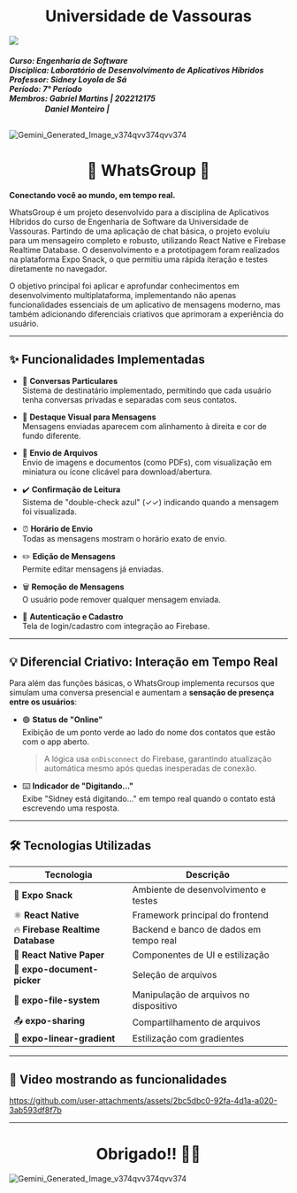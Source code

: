 <h1 align="center"> Universidade de Vassouras</h1>
<img src="https://universidadedevassouras.edu.br/wp-content/uploads/2021/12/logo_horizontal_univasso.svg">

<h5>Curso: Engenharia de Software<br>
Disciplica: Laboratório de Desenvolvimento de Aplicativos Híbridos<br>
Professor: Sidney Loyola de Sá<br>
Período: 7° Período<br>
Membros: Gabriel Martins | 202212175 <br>
ㅤㅤㅤㅤㅤDaniel Monteiro | </h5>

##
![Gemini_Generated_Image_v374qvv374qvv374](https://github.com/user-attachments/assets/80c43638-41b6-4dab-8fb9-c935ab1cc735)

<h1 align="center"> 📱 WhatsGroup 🚀  </h1>

**Conectando você ao mundo, em tempo real.**

WhatsGroup é um projeto desenvolvido para a disciplina de Aplicativos Híbridos do curso de Engenharia de Software da Universidade de Vassouras. Partindo de uma aplicação de chat básica, o projeto evoluiu para um mensageiro completo e robusto, utilizando React Native e Firebase Realtime Database. O desenvolvimento e a prototipagem foram realizados na plataforma Expo Snack, o que permitiu uma rápida iteração e testes diretamente no navegador.

O objetivo principal foi aplicar e aprofundar conhecimentos em desenvolvimento multiplataforma, implementando não apenas funcionalidades essenciais de um aplicativo de mensagens moderno, mas também adicionando diferenciais criativos que aprimoram a experiência do usuário.

---

## ✨ Funcionalidades Implementadas

- 💬 **Conversas Particulares**  
  Sistema de destinatário implementado, permitindo que cada usuário tenha conversas privadas e separadas com seus contatos.

- 🎨 **Destaque Visual para Mensagens**  
  Mensagens enviadas aparecem com alinhamento à direita e cor de fundo diferente.

- 📎 **Envio de Arquivos**  
  Envio de imagens e documentos (como PDFs), com visualização em miniatura ou ícone clicável para download/abertura.

- ✔️ **Confirmação de Leitura**  
  Sistema de "double-check azul" (✓✓) indicando quando a mensagem foi visualizada.

- ⏰ **Horário de Envio**  
  Todas as mensagens mostram o horário exato de envio.

- ✏️ **Edição de Mensagens**  
  Permite editar mensagens já enviadas.

- 🗑️ **Remoção de Mensagens**  
  O usuário pode remover qualquer mensagem enviada.

- 👤 **Autenticação e Cadastro**  
  Tela de login/cadastro com integração ao Firebase.

---

## 💡 Diferencial Criativo: Interação em Tempo Real

Para além das funções básicas, o WhatsGroup implementa recursos que simulam uma conversa presencial e aumentam a **sensação de presença entre os usuários**:

- 🟢 **Status de "Online"**  
  Exibição de um ponto verde ao lado do nome dos contatos que estão com o app aberto.  
  > A lógica usa `onDisconnect` do Firebase, garantindo atualização automática mesmo após quedas inesperadas de conexão.

- ⌨️ **Indicador de "Digitando..."**  
  Exibe "Sidney está digitando..." em tempo real quando o contato está escrevendo uma resposta.

---

## 🛠️ Tecnologias Utilizadas

| Tecnologia | Descrição |
|------------|-----------|
| 🔧 **Expo Snack** | Ambiente de desenvolvimento e testes |
| ⚛️ **React Native** | Framework principal do frontend |
| 🔥 **Firebase Realtime Database** | Backend e banco de dados em tempo real |
| 🎨 **React Native Paper** | Componentes de UI e estilização |
| 📁 **expo-document-picker** | Seleção de arquivos |
| 📂 **expo-file-system** | Manipulação de arquivos no dispositivo |
| 📤 **expo-sharing** | Compartilhamento de arquivos |
| 🌈 **expo-linear-gradient** | Estilização com gradientes |

---

## 📸 Video mostrando as funcionalidades

https://github.com/user-attachments/assets/2bc5dbc0-92fa-4d1a-a020-3ab593df8f7b

---

<h1 align="center"> Obrigado!! 🐱‍🏍  </h1>

![Gemini_Generated_Image_v374qvv374qvv374](https://github.com/user-attachments/assets/5f6a7bb7-ea21-47aa-a92a-a90bb53f9b72)
